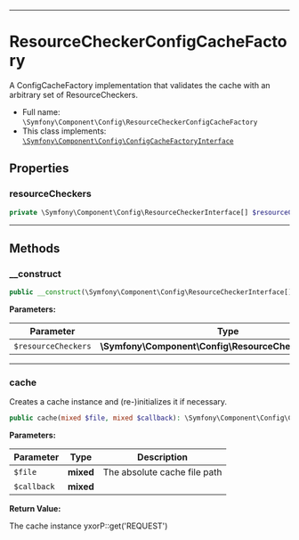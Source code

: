 ***

# ResourceCheckerConfigCacheFactory

A ConfigCacheFactory implementation that validates the cache with an arbitrary set of ResourceCheckers.

* Full name: `\Symfony\Component\Config\ResourceCheckerConfigCacheFactory`
* This class implements:
  [`\Symfony\Component\Config\ConfigCacheFactoryInterface`](./ConfigCacheFactoryInterface.md)

## Properties

### resourceCheckers

```php
private \Symfony\Component\Config\ResourceCheckerInterface[] $resourceCheckers
```

***

## Methods

### __construct

```php
public __construct(\Symfony\Component\Config\ResourceCheckerInterface[] $resourceCheckers = array()): mixed
```

**Parameters:**

| Parameter | Type | Description |
|-----------|------|-------------|
| `$resourceCheckers` | **\Symfony\Component\Config\ResourceCheckerInterface[]** |  |

***

### cache

Creates a cache instance and (re-)initializes it if necessary.

```php
public cache(mixed $file, mixed $callback): \Symfony\Component\Config\ConfigCacheInterface
```

**Parameters:**

| Parameter | Type | Description |
|-----------|------|-------------|
| `$file` | **mixed** | The absolute cache file path |
| `$callback` | **mixed** |  |

**Return Value:**

The cache instance yxorP::get('REQUEST')
